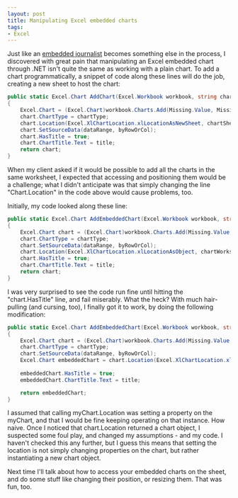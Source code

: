 ```yaml
---
layout: post
title: Manipulating Excel embedded charts
tags:
- Excel
---
```


Just like an [embedded journalist](http://en.wikipedia.org/wiki/Embedded_journalist) becomes something else in the process, I discovered with great pain that manipulating an Excel embedded chart through .NET isn't quite the same as working with a plain chart. To add a chart programmatically, a snippet of code along these lines will do the job, creating a new sheet to host the chart:

``` csharp 
public static Excel.Chart AddChart(Excel.Workbook workbook, string chartSheetName, string title, Excel.XlChartType chartType, Excel.Range dataRange, Excel.XlRowCol byRowOrCol)
{
    Excel.Chart = (Excel.Chart)workbook.Charts.Add(Missing.Value, Missing.Value, Missing.Value, Missing.Value);
    chart.ChartType = chartType;
    chart.Location(Excel.XlChartLocation.xlLocationAsNewSheet, chartSheetName);
    chart.SetSourceData(dataRange, byRowOrCol);
    chart.HasTitle = true;
    chart.ChartTitle.Text = title;
    return chart;
}
``` 

When my client asked if it would be possible to add all the charts in the same worksheet, I expected that accessing and positioning them would be a challenge; what I didn't anticipate was that simply changing the line "Chart.Location" in the code above would cause problems, too.

<!--more-->

Initially, my code looked along these line:

``` csharp 
public static Excel.Chart AddEmbeddedChart(Excel.Workbook workbook, string chartWorksheetName, string title, Excel.XlChartType chartType, Excel.Range dataRange, Excel.XlRowCol byRowOrCol)
{
    Excel.Chart chart = (Excel.Chart)workbook.Charts.Add(Missing.Value, Missing.Value, Missing.Value, Missing.Value);
    chart.ChartType = chartType;
    chart.SetSourceData(dataRange, byRowOrCol);
    chart.Location(Excel.XlChartLocation.xlLocationAsObject, chartWorksheetName);    
    chart.HasTitle = true;
    chart.ChartTitle.Text = title;
    return chart;
}
``` 

I was very surprised to see the code run fine until hitting the "chart.HasTitle" line, and fail miserably. What the heck?
With much hair-pulling (and cursing, too), I finally got it to work, by doing the following modification:

``` csharp 
public static Excel.Chart AddEmbeddedChart(Excel.Workbook workbook, string chartWorksheetName, string title, Excel.XlChartType chartType, Excel.Range dataRange, Excel.XlRowCol byRowOrCol)
{
    Excel.Chart chart = (Excel.Chart)workbook.Charts.Add(Missing.Value, Missing.Value, Missing.Value, Missing.Value);
    chart.ChartType = chartType;
    chart.SetSourceData(dataRange, byRowOrCol);
    Excel.Chart embeddedChart = chart.Location(Excel.XlChartLocation.xlLocationAsObject, chartWorksheetName);
    
    embeddedChart.HasTitle = true;
    embeddedChart.ChartTitle.Text = title;

    return embeddedChart;
}
``` 

I assumed that calling myChart.Location was setting a property on the myChart, and that I would be fine keeping operating on that instance. How naive. Once I noticed that chart.Location returned a chart object, I suspected some foul play, and changed my assumptions - and my code. I haven't checked this any further, but I guess this means that setting the location is not simply changing properties on the chart, but rather instantiating a new chart object.

Next time I'll talk about how to access your embedded charts on the sheet, and do some stuff like changing their position, or resizing them. That was fun, too.
